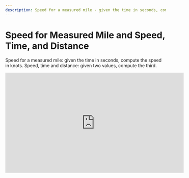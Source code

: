 ```yaml
---
description: Speed for a measured mile - given the time in seconds, compute the speed in knots. Speed, time and distance - given two values, compute the third.
---
```

# Speed for Measured Mile and Speed, Time, and Distance
Speed for a measured mile: given the time in seconds, compute the speed in knots. 
Speed, time and distance: given two values, compute the third.

<iframe width="560" height="315" src="https://www.youtube.com/embed/Z0PBm6Me9Js" title="YouTube video player" frameborder="0" allow="accelerometer; autoplay; clipboard-write; encrypted-media; gyroscope; picture-in-picture" allowfullscreen></iframe>
